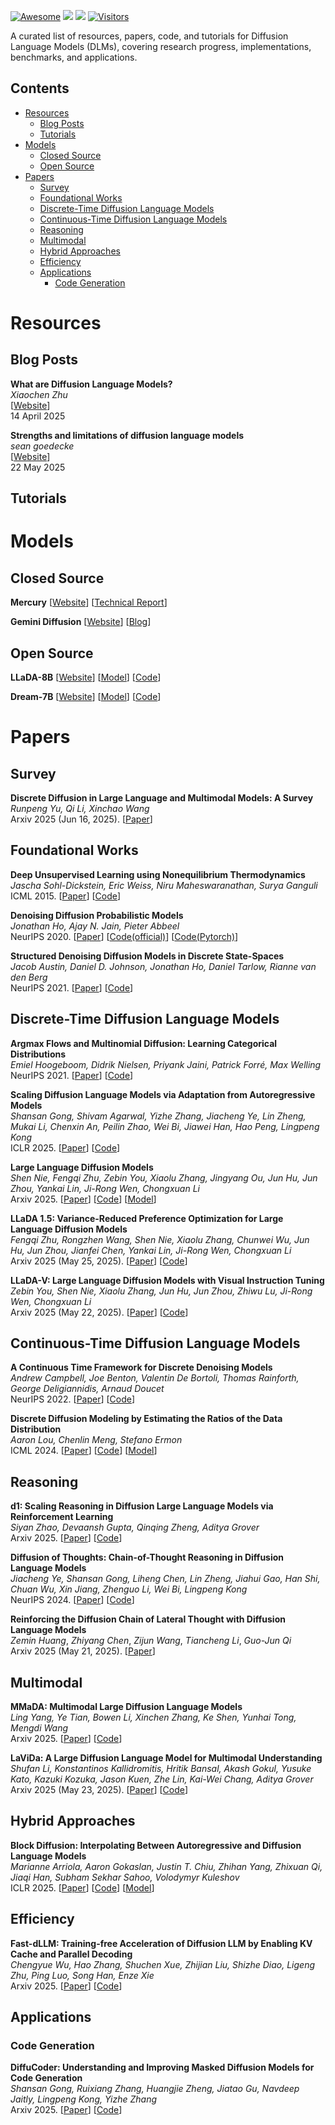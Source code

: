 [![Awesome](https://cdn.rawgit.com/sindresorhus/awesome/d7305f38d29fed78fa85652e3a63e154dd8e8829/media/badge.svg)](https://github.com/hee9joon/Awesome-Diffusion-Models) 
[![](https://img.shields.io/github/stars/quao627/Awesome-Diffusion-Language-Models)](https://github.com/quao627/Awesome-Diffusion-Language-Models)
[![](https://img.shields.io/github/license/quao627/Awesome-Diffusion-Language-Models)](https://github.com/quao627/Awesome-Diffusion-Language-Models/blob/main/LICENSE)
[![Visitors](https://api.visitorbadge.io/api/visitors?path=https%3A%2F%2Fgithub.com%2Fquao627%2FAwesome-Diffusion-Language-Models&label=visitors&countColor=%2337d67a&style=flat&labelStyle=none)](https://visitorbadge.io/status?path=https%3A%2F%2Fgithub.com%2Fquao627%2FAwesome-Diffusion-Language-Models)

A curated list of resources, papers, code, and tutorials for Diffusion Language Models (DLMs), covering research progress, implementations, benchmarks, and applications.

## Contents
- [Resources](#resources)
  - [Blog Posts](#blog-posts)
  - [Tutorials](#tutorials)
- [Models](#models)
  - [Closed Source](#closed-source)
  - [Open Source](#open-source)
- [Papers](#papers)
  - [Survey](#survey)
  - [Foundational Works](#foundational-works)
  - [Discrete-Time Diffusion Language Models](#discrete-time-diffusion-language-models)
  - [Continuous-Time Diffusion Language Models](#continuous-time-diffusion-language-models)
  - [Reasoning](#reasoning)
  - [Multimodal](#multimodal)
  - [Hybrid Approaches](#hybrid-approaches)
  - [Efficiency](#efficiency)
  - [Applications](#applications)
    - [Code Generation](#code-generation)

 
# Resources
## Blog Posts
**What are Diffusion Language Models?** \
*Xiaochen Zhu* \
[[Website](https://spacehunterinf.github.io/blog/2025/diffusion-language-models/)] \
14 April 2025

**Strengths and limitations of diffusion language models** \
*sean goedecke* \
[[Website](https://www.seangoedecke.com/limitations-of-text-diffusion-models/)] \
22 May 2025

## Tutorials

# Models
## Closed Source
**Mercury**
[[Website](https://www.inceptionlabs.ai/introducing-mercury)] [[Technical Report](https://www.inceptionlabs.ai/introducing-mercury)]

**Gemini Diffusion**
[[Website](https://deepmind.google/models/gemini-diffusion/)] [[Blog](https://blog.google/technology/google-deepmind/gemini-diffusion/)]

## Open Source
**LLaDA-8B**
[[Website](https://ml-gsai.github.io/LLaDA-demo/)] [[Model](https://huggingface.co/GSAI-ML)] [[Code](https://github.com/ML-GSAI/LLaDA)]

**Dream-7B**
[[Website](https://hkunlp.github.io/blog/2025/dream/)] [[Model](https://huggingface.co/Dream-org)] [[Code](https://github.com/HKUNLP/Dream)]

# Papers
## Survey
**Discrete Diffusion in Large Language and Multimodal Models: A Survey** \
*Runpeng Yu, Qi Li, Xinchao Wang* \
Arxiv 2025 (Jun 16, 2025). [[Paper](https://arxiv.org/abs/2506.13759)]

## Foundational Works
**Deep Unsupervised Learning using Nonequilibrium Thermodynamics** \
*Jascha Sohl-Dickstein, Eric Weiss, Niru Maheswaranathan, Surya Ganguli* \
ICML 2015. [[Paper](https://proceedings.mlr.press/v37/sohl-dickstein15.html)] [[Code](https://github.com/Sohl-Dickstein/Diffusion-Probabilistic-Models)]

**Denoising Diffusion Probabilistic Models** \
*Jonathan Ho, Ajay N. Jain, Pieter Abbeel* \
NeurIPS 2020. [[Paper](https://proceedings.neurips.cc/paper/2020/hash/4c5bcfec8584af0d967f1ab10179ca4b-Abstract.html)] [[Code(official)](https://github.com/hojonathanho/diffusion)] [[Code(Pytorch)](https://github.com/lucidrains/denoising-diffusion-pytorch)]

**Structured Denoising Diffusion Models in Discrete State-Spaces** \
*Jacob Austin, Daniel D. Johnson, Jonathan Ho, Daniel Tarlow, Rianne van den Berg* \
NeurIPS 2021. [[Paper](https://proceedings.neurips.cc/paper/2021/hash/958c530554f78bcd8e97125b70e6973d-Abstract.html)] [[Code](https://github.com/google-research/google-research/tree/master/d3pm)]


## Discrete-Time Diffusion Language Models

**Argmax Flows and Multinomial Diffusion: Learning Categorical Distributions** \
*Emiel Hoogeboom, Didrik Nielsen, Priyank Jaini, Patrick Forré, Max Welling* \
NeurIPS 2021. [[Paper](https://proceedings.neurips.cc/paper/2021/hash/67d96d458abdef21792e6d8e590244e7-Abstract.html)] [[Code](https://github.com/didriknielsen/argmax_flows)]

**Scaling Diffusion Language Models via Adaptation from Autoregressive Models** \
*Shansan Gong, Shivam Agarwal, Yizhe Zhang, Jiacheng Ye, Lin Zheng, Mukai Li, Chenxin An, Peilin Zhao, Wei Bi, Jiawei Han, Hao Peng, Lingpeng Kong* \
ICLR 2025. [[Paper](https://arxiv.org/abs/2410.17891)] [[Code](https://github.com/HKUNLP/DiffuLLaMA)]

**Large Language Diffusion Models** \
*Shen Nie, Fengqi Zhu, Zebin You, Xiaolu Zhang, Jingyang Ou, Jun Hu, Jun Zhou, Yankai Lin, Ji-Rong Wen, Chongxuan Li* \
Arxiv 2025. [[Paper](https://arxiv.org/abs/2502.09992)] [[Code](https://github.com/ML-GSAI/LLaDA)] [[Model](https://huggingface.co/GSAI-ML)]

**LLaDA 1.5: Variance-Reduced Preference Optimization for Large Language Diffusion Models** \
*Fengqi Zhu, Rongzhen Wang, Shen Nie, Xiaolu Zhang, Chunwei Wu, Jun Hu, Jun Zhou, Jianfei Chen, Yankai Lin, Ji-Rong Wen, Chongxuan Li* \
Arxiv 2025 (May 25, 2025). [[Paper](https://arxiv.org/abs/2505.19223)] [[Code](https://github.com/ML-GSAI/LLaDA-1.5)]

**LLaDA-V: Large Language Diffusion Models with Visual Instruction Tuning** \
*Zebin You, Shen Nie, Xiaolu Zhang, Jun Hu, Jun Zhou, Zhiwu Lu, Ji-Rong Wen, Chongxuan Li* \
Arxiv 2025 (May 22, 2025). [[Paper](https://arxiv.org/abs/2505.16933)] [[Code](https://github.com/ML-GSAI/LLaDA-V)]

## Continuous-Time Diffusion Language Models

**A Continuous Time Framework for Discrete Denoising Models** \
*Andrew Campbell, Joe Benton, Valentin De Bortoli, Thomas Rainforth, George Deligiannidis, Arnaud Doucet* \
NeurIPS 2022. [[Paper](https://proceedings.neurips.cc/paper_files/paper/2022/hash/b5b528767aa35f5b1a60fe0aaeca0563-Abstract-Conference.html)] [[Code](https://github.com/andrew-cr/tauLDR)]

**Discrete Diffusion Modeling by Estimating the Ratios of the Data Distribution** \
*Aaron Lou, Chenlin Meng, Stefano Ermon* \
ICML 2024. [[Paper](https://arxiv.org/abs/2310.16834)] [[Code](https://github.com/louaaron/Score-Entropy-Discrete-Diffusion)] [[Model](https://huggingface.co/louaaron)]

## Reasoning

**d1: Scaling Reasoning in Diffusion Large Language Models via Reinforcement Learning** \
*Siyan Zhao, Devaansh Gupta, Qinqing Zheng, Aditya Grover* \
Arxiv 2025. [[Paper](https://arxiv.org/abs/2504.12216)] [[Code](https://github.com/dllm-reasoning/d1)]

**Diffusion of Thoughts: Chain-of-Thought Reasoning in Diffusion Language Models** \
*Jiacheng Ye, Shansan Gong, Liheng Chen, Lin Zheng, Jiahui Gao, Han Shi, Chuan Wu, Xin Jiang, Zhenguo Li, Wei Bi, Lingpeng Kong* \
NeurIPS 2024. [[Paper](https://arxiv.org/abs/2402.07754)] [[Code](https://github.com/HKUNLP/diffusion-of-thoughts)]

**Reinforcing the Diffusion Chain of Lateral Thought with Diffusion Language Models** \
*Zemin Huang*, *Zhiyang Chen*, *Zijun Wang*, *Tiancheng Li*, *Guo-Jun Qi* \
Arxiv 2025 (May 21, 2025). [[Paper](https://arxiv.org/abs/2505.10446)]

## Multimodal

**MMaDA: Multimodal Large Diffusion Language Models** \
*Ling Yang, Ye Tian, Bowen Li, Xinchen Zhang, Ke Shen, Yunhai Tong, Mengdi Wang* \
Arxiv 2025. [[Paper](https://arxiv.org/abs/2505.15809)] [[Code](https://github.com/Gen-Verse/MMaDA)]

**LaViDa: A Large Diffusion Language Model for Multimodal Understanding** \
*Shufan Li, Konstantinos Kallidromitis, Hritik Bansal, Akash Gokul, Yusuke Kato, Kazuki Kozuka, Jason Kuen, Zhe Lin, Kai-Wei Chang, Aditya Grover* \
Arxiv 2025 (May 23, 2025). [[Paper](https://arxiv.org/abs/2505.16839)] [[Code](https://github.com/jacklishufan/LaViDa)]

## Hybrid Approaches

**Block Diffusion: Interpolating Between Autoregressive and Diffusion Language Models** \
*Marianne Arriola, Aaron Gokaslan, Justin T. Chiu, Zhihan Yang, Zhixuan Qi, Jiaqi Han, Subham Sekhar Sahoo, Volodymyr Kuleshov* \
ICLR 2025. [[Paper](https://arxiv.org/abs/2503.09573)] [[Code](https://github.com/kuleshov-group/bd3lms)] [[Model](https://huggingface.co/collections/kuleshov-group/bd3-lms-67be95f81b96b15fec50d53f)]

## Efficiency
**Fast-dLLM: Training-free Acceleration of Diffusion LLM by Enabling KV Cache and Parallel Decoding** \
*Chengyue Wu, Hao Zhang, Shuchen Xue, Zhijian Liu, Shizhe Diao, Ligeng Zhu, Ping Luo, Song Han, Enze Xie* \
Arxiv 2025. [[Paper](https://arxiv.org/abs/2505.22618)] [[Code](https://github.com/NVlabs/Fast-dLLM)]

## Applications
### Code Generation
**DiffuCoder: Understanding and Improving Masked Diffusion Models for Code Generation** \
*Shansan Gong, Ruixiang Zhang, Huangjie Zheng, Jiatao Gu, Navdeep Jaitly, Lingpeng Kong, Yizhe Zhang* \
Arxiv 2025. [[Paper](https://arxiv.org/abs/2506.20639)] [[Code](https://github.com/apple/ml-diffucoder)]
